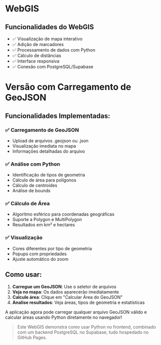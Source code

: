 # WebGIS

## Funcionalidades do WebGIS
- ✅ Visualização de mapa interativo
- ✅ Adição de marcadores
- ✅ Processamento de dados com Python
- ✅ Cálculo de distâncias
- ✅ Interface responsiva
- ✅ Conexão com PostgreSQL/Supabase

# Versão com Carregamento de GeoJSON

## Funcionalidades Implementadas:

### ✅ **Carregamento de GeoJSON**
- Upload de arquivos .geojson ou .json
- Visualização imediata no mapa
- Informações detalhadas do arquivo

### ✅ **Análise com Python**
- Identificação de tipos de geometria
- Cálculo de área para polígonos
- Cálculo de centroides
- Análise de bounds

### ✅ **Cálculo de Área**
- Algoritmo esférico para coordenadas geográficas
- Suporte a Polygon e MultiPolygon
- Resultados em km² e hectares

### ✅ **Visualização**
- Cores diferentes por tipo de geometria
- Popups com propriedades
- Ajuste automático do zoom

## Como usar:

1. **Carregue um GeoJSON**: Use o seletor de arquivos
2. **Veja no mapa**: Os dados aparecerão imediatamente
3. **Calcule área**: Clique em "Calcular Área do GeoJSON"
4. **Analise resultados**: Veja áreas, tipos de geometria e estatísticas

A aplicação agora pode carregar qualquer arquivo GeoJSON válido e calcular áreas usando Python diretamente no navegador!

> Este WebGIS demonstra como usar Python no frontend, combinado com um backend PostgreSQL no Supabase, tudo hospedado no GitHub Pages.
